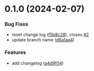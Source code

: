 # 0.1.0 (2024-02-07)


### Bug Fixes

* reset change log ([f5b8c28](https://github.com/babyhockey/greetings-ci/commit/f5b8c284f6befd6a85e9b4b74d224101cb11c188)), closes [#2](https://github.com/babyhockey/greetings-ci/issues/2)
* update branch name ([d6a1aa4](https://github.com/babyhockey/greetings-ci/commit/d6a1aa42c3153b8cdf96ad5ded89aa7328215b33))


### Features

* add changelog ([a4d9f04](https://github.com/babyhockey/greetings-ci/commit/a4d9f04509662db2e80458de6f6b76c2ae0abd55))



